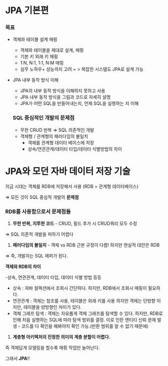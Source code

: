 # JPA 기본편

### 목표

- 객체와 테이블 설계 매핑
    - 객체와 테이블을 제대로 설계, 매핑
    - 기본 키 외래 키 매핑
    - 1:N, N:1, 1:1, N:M 매핑
    - 실무 노하우+ 성능까지 고려 = > 복잡한 시스템도 JPA로 설계 가능

- JPA 내부 동작 방식 이해
    - JPA의 내부 동작 방식을 이해하지 못하고 사용
    - JPA 내부 동작 방식을 그림과 코드로 자세히 설명
    - JPA가 어떤 SQL을 만들어내는지, 언제 SQL을 실행하는 지 이해

    ### SQL 중심적인 개발의 문제점

    - 무한 CRUD 반복 ⇒ SQL 의존적인 개발
    - 객체형 / 관계형의 패러다임의 불일치
        - 객체를 관계형 데이터 베이스에 저장
        - 상속/연관관계/데이터 타입/데이터 식별방법의 차이


# JPA와 모던 자바 데이터 저장 기술

지금 시대는 객체를  RDB에 저장해서 사용 (RDB = 관계형 데이터베이스)

⇒ 모든 것이 SQL 중심적 개발의 **문제점**

### RDB를 사용함으로서 문제점들

1. **무한 반복, 지루한 코드** - CRUD, 필드 추가 시 CRUD쿼리 모두 수정

⇒ SQL 의존적 개발을 피하기 어렵다

1. **패러다임의 불일치** - 객체 vs RDB  근본 규정이 다름! 하지만 현실적 대안은 RDB

⇒ 즉, 개발자는 SQL 매퍼가 된다. 

**객체와 RDB의 차이** 

 -상속, 연관관계, 데이터 타입, 데이터 식별 방법 등등

- 상속 : 자바 컬렉션에서 조회시 간단하다. 하지만, RDB에서 조회시 매핑이 필요하다.
- 연관관계 : 객체는 참조를 사용, 테이블은 외래 키를 사용 하지만 객체는 단방향 이지만, 테이블을 양방향인 차이가 있다.
- 객체 그래프 탐색 : 객체는 자유롭게 객체 그래프를 탐색할 수 있다. 하지만, RDB로 인해 처음 실행하는 SQL에 따라 탐색 범위를 결정. 이로 인한 앤티티 신뢰 문제 발생 - 코드를 다 확인을 해봐야지 확인 가능.(반환 범위를 알 수 없기 때문에)

1. **계층형 아키텍처의 진정한 의미의 계층 분할이 어렵다.**

즉 객체답게 모델링을 할수록 매핑 작업만 늘어난다.

그래서 **JPA**!!